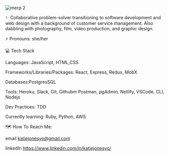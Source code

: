 ![merp 2](https://user-images.githubusercontent.com/70240110/106085609-6264b600-60d5-11eb-99d3-1efc200081b6.png)

✨ Collaborative problem-solver transitioning to software development and web design with a background of customer service management. Also dabbling with photography, film, video production, and graphic design.

⚡ Pronouns: she/her

💻 Tech Stack

Languages: JavaScript, HTML,CSS

Frameworks/Libraries/Packages: React, Express, Redux, MobX

Databases:PostgresSQL

Tools: Heroku, Slack, Git, Githubm Postman, pgAdmin, Netlify, VSCode, CLI, Nodejs

Dev Practices: TDD

Currently learning: Ruby, Python, AWS 

🗺️ How To Reach Me:

email katiejonesyo@gmail.com

linkedIn https://www.linkedin.com/in/katiejonesyo/




<!--
**katiejonesyo/katiejonesyo** is a ✨ _special_ ✨ repository because its `README.md` (this file) appears on your GitHub profile.

Here are some ideas to get you started:

- 🔭 I’m currently working on ...
- 🌱 I’m currently learning ...
- 👯 I’m looking to collaborate on ...
- 🤔 I’m looking for help with ...
- 💬 Ask me about ...
- 📫 How to reach me: ...
- 😄 Pronouns: ...
- ⚡ Fun fact: ...
-->
